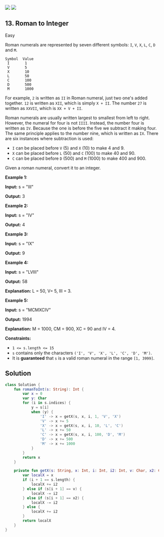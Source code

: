 [![](https://img.shields.io/github/stars/javadev/LeetCode-in-Kotlin?label=Stars&style=flat-square)](https://github.com/javadev/LeetCode-in-Kotlin)
[![](https://img.shields.io/github/forks/javadev/LeetCode-in-Kotlin?label=Fork%20me%20on%20GitHub%20&style=flat-square)](https://github.com/javadev/LeetCode-in-Kotlin/fork)

## 13\. Roman to Integer

Easy

Roman numerals are represented by seven different symbols: `I`, `V`, `X`, `L`, `C`, `D` and `M`.

    Symbol  Value
     I       1
     V       5
     X       10
     L       50
     C       100
     D       500
     M       1000

For example, `2` is written as `II` in Roman numeral, just two one's added together. `12` is written as `XII`, which is simply `X + II`. The number `27` is written as `XXVII`, which is `XX + V + II`.

Roman numerals are usually written largest to smallest from left to right. However, the numeral for four is not `IIII`. Instead, the number four is written as `IV`. Because the one is before the five we subtract it making four. The same principle applies to the number nine, which is written as `IX`. There are six instances where subtraction is used:

*   `I` can be placed before `V` (5) and `X` (10) to make 4 and 9.
*   `X` can be placed before `L` (50) and `C` (100) to make 40 and 90.
*   `C` can be placed before `D` (500) and `M` (1000) to make 400 and 900.

Given a roman numeral, convert it to an integer.

**Example 1:**

**Input:** s = "III"

**Output:** 3 

**Example 2:**

**Input:** s = "IV"

**Output:** 4 

**Example 3:**

**Input:** s = "IX"

**Output:** 9 

**Example 4:**

**Input:** s = "LVIII"

**Output:** 58

**Explanation:** L = 50, V= 5, III = 3. 

**Example 5:**

**Input:** s = "MCMXCIV"

**Output:** 1994

**Explanation:** M = 1000, CM = 900, XC = 90 and IV = 4. 

**Constraints:**

*   `1 <= s.length <= 15`
*   `s` contains only the characters `('I', 'V', 'X', 'L', 'C', 'D', 'M')`.
*   It is **guaranteed** that `s` is a valid roman numeral in the range `[1, 3999]`.

## Solution

```kotlin
class Solution {
    fun romanToInt(s: String): Int {
        var x = 0
        var y: Char
        for (i in s.indices) {
            y = s[i]
            when (y) {
                'I' -> x = getX(s, x, i, 1, 'V', 'X')
                'V' -> x += 5
                'X' -> x = getX(s, x, i, 10, 'L', 'C')
                'L' -> x += 50
                'C' -> x = getX(s, x, i, 100, 'D', 'M')
                'D' -> x += 500
                'M' -> x += 1000
            }
        }
        return x
    }

    private fun getX(s: String, x: Int, i: Int, i2: Int, v: Char, x2: Char): Int {
        var localX = x
        if (i + 1 == s.length) {
            localX += i2
        } else if (s[i + 1] == v) {
            localX -= i2
        } else if (s[i + 1] == x2) {
            localX -= i2
        } else {
            localX += i2
        }
        return localX
    }
}
```